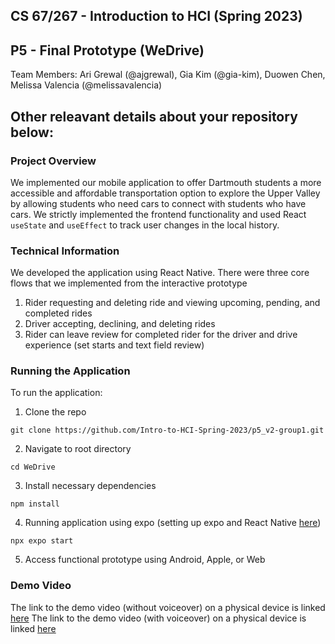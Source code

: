 ## CS 67/267 - Introduction to HCI (Spring 2023)

## P5 - Final Prototype (WeDrive)

Team Members: Ari Grewal (@ajgrewal), Gia Kim (@gia-kim), Duowen Chen, Melissa Valencia (@melissavalencia)

## Other releavant details about your repository below:

### Project Overview

We implemented our mobile application to offer Dartmouth students a more accessible and affordable transportation option to explore the Upper Valley by allowing students who need cars to connect with students who have cars. We strictly implemented the frontend functionality and used React `useState` and `useEffect` to track user changes in the local history.

### Technical Information

We developed the application using React Native. There were three core flows that we implemented from the interactive prototype

1. Rider requesting and deleting ride and viewing upcoming, pending, and completed rides
2. Driver accepting, declining, and deleting rides
3. Rider can leave review for completed rider for the driver and drive experience (set starts and text field review)

### Running the Application

To run the application:

1. Clone the repo

```
git clone https://github.com/Intro-to-HCI-Spring-2023/p5_v2-group1.git
```

2. Navigate to root directory

```
cd WeDrive
```

3. Install necessary dependencies

```
npm install
```

4. Running application using expo (setting up expo and React Native [here](https://reactnative.dev/docs/environment-setup))

```
npx expo start
```

5. Access functional prototype using Android, Apple, or Web

### Demo Video

The link to the demo video (without voiceover) on a physical device is linked [here](https://youtu.be/YhsfCruvyMA)
The link to the demo video (with voiceover) on a physical device is linked [here](https://youtu.be/OPhva7_xlD8)
